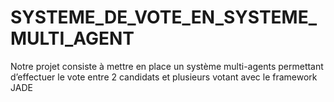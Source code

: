 # SYSTEME_DE_VOTE_EN_SYSTEME_MULTI_AGENT
Notre projet consiste à mettre en place un système multi-agents permettant d’effectuer le vote entre 2 candidats et plusieurs votant avec le framework JADE
